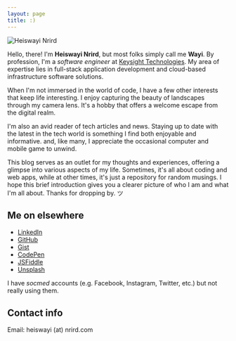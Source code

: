 ```yaml
---
layout: page
title: :)
---
```


![Heiswayi Nrird](https://ik.imagekit.io/nrirddotcom/HN/hn_D6guerPbf.jpg?tr=h-200)

Hello, there! I'm **Heiswayi Nrird**, but most folks simply call me **Wayi**. By profession, I'm a _software engineer_ at [Keysight Technologies](https://www.keysight.com/). My area of expertise lies in full-stack application development and cloud-based infrastructure software solutions.

When I'm not immersed in the world of code, I have a few other interests that keep life interesting. I enjoy capturing the beauty of landscapes through my camera lens. It's a hobby that offers a welcome escape from the digital realm.

I'm also an avid reader of tech articles and news. Staying up to date with the latest in the tech world is something I find both enjoyable and informative. and, like many, I appreciate the occasional computer and mobile game to unwind.

This blog serves as an outlet for my thoughts and experiences, offering a glimpse into various aspects of my life. Sometimes, it's all about coding and web apps, while at other times, it's just a repository for random musings. I hope this brief introduction gives you a clearer picture of who I am and what I'm all about. Thanks for dropping by. ツ

## Me on elsewhere

- [LinkedIn](https://www.linkedin.com/in/heiswayi)
- [GitHub](https://github.com/heiswayi)
- [Gist](https://gist.github.com/heiswayi)
- [CodePen](https://codepen.io/heiswayi/pens/public)
- [JSFiddle](https://jsfiddle.net/user/heiswayi/)
- [Unsplash](https://unsplash.com/@heiswayi_nrird)

I have _socmed_ accounts (e.g. Facebook, Instagram, Twitter, etc.) but not really using them.

## Contact info

Email: heiswayi (at) nrird.com